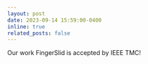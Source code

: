 ```yaml
---
layout: post
date: 2023-09-14 15:59:00-0400
inline: true
related_posts: false
---
```


Our work FingerSlid is accepted by IEEE TMC!
